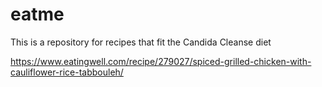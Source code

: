 # eatme

This is a repository for recipes that fit the Candida Cleanse diet

https://www.eatingwell.com/recipe/279027/spiced-grilled-chicken-with-cauliflower-rice-tabbouleh/
